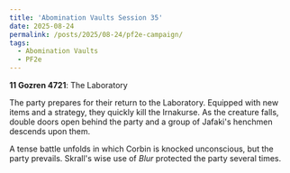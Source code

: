 ```yaml
---
title: 'Abomination Vaults Session 35'
date: 2025-08-24
permalink: /posts/2025/08-24/pf2e-campaign/
tags:
  - Abomination Vaults
  - PF2e
---
```



**11 Gozren 4721**: The Laboratory

The party prepares for their return to the Laboratory. Equipped with new items and a strategy, they quickly kill the Irnakurse. As the creature falls, double doors open behind the party and a group of Jafaki's henchmen descends upon them.

A tense battle unfolds in which Corbin is knocked unconscious, but the party prevails. Skrall's wise use of *Blur* protected the party several times.

